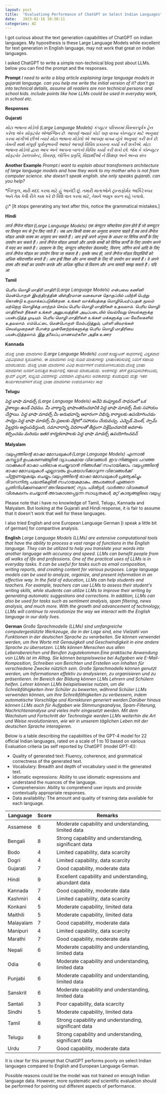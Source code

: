 ```yaml
---
layout: post
title:  "Evaluationg Performance of ChatGPT on Select Indian Languages"
date:   2023-02-16 10:30:11
categories: AI
---
```


I got curious about the text generation capabilities of ChatGPT on indian languages. My hyposthesis is these Large Language Models while excellent for text generation in English language, may not work that great on indian languages.

I asked ChatGPT to write a simple non-technical blog post about LLMs. below you can find the prompt and the responses.

**Prompt**
 *I need to write a blog article explaining large language models in gujarati language. can you help me write the initial version of it? don't go into technical details, assume all readers are non technical persons and school kids. include points like how LLMs could be used in everyday work, in school etc.*

**Responses**

**Gujarati**

 *મોટા ભાષાના મોડેલો (Large Language Models) કંપ્યુટર પરિસરમાં વિસ્તારપૂર્વક ટ્રેન કરેલા એક સોફ્ટવેર એજન્જિન છે. આપણે જ્યારે કોઈ પણ વાક્ય કોમ્પ્યુટર માટે અનુવાદ કરવા માંગીએ છીએ ત્યારે મોટા ભાષાના મોડેલો એ આપણા વાક્ય નૂંખે અનુવાદ કરી શકે છે. તેમની સાથે સંપૂર્ણ પૂર્વાનુભવની આધારે આપણે વિવિધ પ્રકારના કાર્યો કરી શકીએ. મોટા ભાષાના મોડેલો દ્વારા આપ અને આપના બાળકો વિવિધ કાર્યો કરી શકો છો. જેમ કે કોમ્પ્યુટર સોફ્ટવેર ડેવલપમેન્ટ, વિવરણ, લોગિન પ્રવૃત્તિ, વિદ્યાર્થીઓ ને શિક્ષણ અને અન્ય સંબ*

**Another Example**
*Prompt:i want to explain about transformers architecture of large language models and how they work to my mother who is not from computer science. she doesn't speak english. she only speaks gujarati. can you help?*

*બિલ્કુલ, મારી મદદ કરવા માટે હું આનંદી છું. તમારી માતાઓને ટ્રાન્સફોર્મર આર્કિટેક્ચર અને તેમ કેવી રીતે કામ કરે છે વિશે વાત કરવા માટે, તેમને અમુક સરળ રાહે બતાવો.

ટ્રા*  [It stops generating any text after this, notice the grammatical mistakes.]

**Hindi**

 *लार्ज लैंग्वेज मॉडल (Large Language Models) एक कंप्यूटर सॉफ्टवेयर इंजन होते हैं जो कम्प्यूटर पर विस्तृत रूप से ट्रेन किए जाते हैं। जब आप किसी वाक्य का अनुवाद करवाना चाहते हैं तब लार्ज लैंग्वेज मॉडल आपके वाक्य का अनुवाद कर सकते हैं। आप इन्हें अपने अनुभव के आधार पर विभिन्न कार्यों के लिए उपयोग कर सकते हैं। लार्ज लैंग्वेज मॉडल आपको और आपके बच्चों को विभिन्न कार्यों के लिए उपयोग करने में मदद कर सकते हैं। उदाहरण के लिए, कंप्यूटर सॉफ्टवेयर डेवलपमेंट, विवरण, लॉगिन कार्य आदि के लिए लार्ज लैंग्वेज मॉडल का उपयोग किया जा सकता है। इसके साथ ही, लार्ज लैंग्वेज मॉडल विद्यार्थियों को अधिक संवेदनशील बनाते हैं। आप इन्हें शिक्षा और अन्य सामग्री के लिए भी उपयोग कर सकते हैं। वे अपने वाक्य और शब्दों का उपयोग करके और अधिक सुविधा से विवरण और अन्य सामग्री समझ सकते हैं। यदि आ*

**Tamil**

 *பெரிய மொழி மாதிரி மாதிரி (Large Language Models) என்பவை கணினி மென்பொருள் இயந்திரத்தின் விஸ்தீரமான வகையான தொகுப்பில் பயிற்சி பெற்று கொண்டு உருவாக்கப்படுகின்றன. உங்கள் வாக்கியத்தை மொழிபெயர்ப்பதன் மூலம் மற்றொரு மொழிக்கு மாற்றம் செய்ய பெரிய மொழி மாதிரிகள் உதவலாம். பெரிய மொழி மாதிரிகள் நீங்கள் உங்கள் அனுபவத்தின் அடிப்படையில் வெவ்வேறு செயல்களுக்கு பயன்படுத்த முடியும். பெரிய மொழி மாதிரிகள் உங்கள் மக்களுக்கு பல வேலைகளில் உதவலாம். எம்பெட்டை மென்பொருள் மேம்படுத்தும், புள்ளி விவரங்கள் செயல்முறைகள் போன்ற முன்னேற்றங்களுக்கு பெரிய மொழி மாதிரியை பயன்படுத்தலாம். இது தலைப்பு மாணவர்களை அதிக உணர*

**Kannada**

 *ದೊಡ್ಡ ಭಾಷಾ ಮಾದರಿಗಳು (Large Language Models) ಎಂದರೆ ಕಂಪ್ಯೂಟರ್ ಸಾಧನಗಳಲ್ಲಿ ವಿಸ್ತೃತವಾದ ವಿಧವಿಧವಾದ ಸ್ವರೂಪಗಳು. ಈ ಮಾದರಿಗಳು ನೀವು ನುಡಿದ ಮಾತುಗಳನ್ನು ಭಾಷಾಂತರಿಸುವಲ್ಲಿ ನಿಮಗೆ ಸಹಾಯ ಮಾಡಬಹುದು. ದೊಡ್ಡ ಭಾಷಾ ಮಾದರಿಗಳು ವಿವಿಧ ಕಾರ್ಯಗಳಿಗೆ ಉಪಯೋಗಿಸಬಹುದು.ದೊಡ್ಡ ಭಾಷಾ ಮಾದರಿಗಳು ಜನರಿಗೆ ದಿನನಿತ್ಯದ ಕಾರ್ಯದಲ್ಲಿ ಸಹಾಯ ಮಾಡಬಹುದು. ಅಂಶಗಳನ್ನು ಹೇಗೆ ಪ್ರತಿನಿಧಿಸಬೇಕೆಂಬುದು, ಸ್ಪಾಮ್ ಫಿಲ್ಟರ್, ಸುದ್ದಿಯ ವಿವರಗಳನ್ನು ವಿವರವಾಗಿ ವಿಶ್ಲೇಷಿಸಲು ಅವಕಾಶವನ್ನು ಕೊಡುವುದು ಮತ್ತು ಇತರ ಕಾರ್ಯಕಲಾಪಗಳಿಗೆ ದೊಡ್ಡ ಭಾಷಾ ಮಾದರಿಗಳು ಉಪಯೋಗಿಸಲು ಸಾಧ*

 **Telugu**

 *పెద్ద భాషా మాడల్స్ (Large Language Models) అనేవి కంప్యూటర్ సాధనంలో ఒక వైశాల్యం ఉండే విధము. మీ వాక్యాన్ని భాషాంతరించడానికి పెద్ద భాషా మాడల్స్ మీకు సహాయం చేస్తాయి. పెద్ద భాషా మాడల్స్ మీ అనుభవాన్ని ఆధారంగా విభిన్న కార్యాలకు ఉపయోగించడం సాధ్యం.పెద్ద భాషా మాడల్స్ మీ ప్రజలకు వేలైలో సహాయం చేయవచ్చు. ఎమ్బెడ్ మెంట్, స్పామ్ ఫిల్టర్లను అద్దంపడిస్తుంది, సమాచారాన్ని వివరాలతో తీవ్రంగా విశ్లేషించడానికి అవకాశం కల్పించడం మరియు ఇతర కార్యకలాపాలకు పెద్ద భాషా మాడల్స్ ఉపయోగించవచ్*

 **Malyalam**

 *വലുപ്പത്തിന്റെ ഭാഷാ മോഡലുകൾ (Large Language Models) എന്നാൽ കമ്പ്യൂട്ടർ ഉപകരണങ്ങളിൽ വ്യാപകമായ വിഭവങ്ങൾ. ഇവ നിങ്ങളുടെ പറഞ്ഞ വാക്കുകൾ ഭാഷാ പരിഭാഷ ചെയ്യുവാൻ നിങ്ങൾക്ക് സഹായിക്കാം. വലുപ്പത്തിന്റെ ഭാഷാ മോഡലുകൾ എല്ലാവരും ഉപയോഗിക്കാവുന്ന വിഭവങ്ങൾക്ക് പിന്തുണയുകയും ചെയ്യും.വലുപ്പത്തിന്റെ ഭാഷാ മോഡലുകൾ പ്രത്യേകിച്ചും ദിവസനിത്യ പദ്ധതികളിൽ സഹായകമാകും. അംശങ്ങൾ എങ്ങനെ പ്രതിനിധിക്കണമെന്ന് അറിയേണ്ടത്, സ്പാം ഫിൽട്ടർ, വാർത്താ വിവരങ്ങൾ വിശകലനം ചെയ്യാൻ അവകാശപ്പെടുന്ന സാധ്യതകൾ, മറ്റ് കാര്യങ്ങളിലെ വലുപ്പ*


Please note that i have no knowledge of Tamil, Telugu, Kannada and Malyalam. But looking at the Gujarati and Hindi response, it is fair to assume that it doesn't work that well for these languages. 

I also tried English and one European Language German [i speak a little bit of german] for comparitive analysis. 

**English**
 *Large Language Models (LLMs) are extensive computational tools that have the ability to process a vast range of functions in the English language. They can be utilized to help you translate your words into another language with accuracy and speed. LLMs can benefit people from all walks of life and professions. One of the practical uses of LLMs is in everyday tasks. It can be useful for tasks such as email composition, writing reports, and creating content for various purposes. Large language models can be used to analyze, organize, and present information in an effective way. In the field of education, LLMs can help students and teachers. For example, teachers can use LLMs to assess their student's writing skills, while students can utilize LLMs to improve their writing by generating automatic suggestions and corrections. In addition, LLMs can also be used for tasks such as sentiment analysis, spam filtering, news analysis, and much more. With the growth and advancement of technology, LLMs will continue to revolutionize the way we interact with the English language in our daily lives.*

 **German**
 *Große Sprachmodelle (LLMs) sind umfangreiche computergestützte Werkzeuge, die in der Lage sind, eine Vielzahl von Funktionen in der deutschen Sprache zu verarbeiten. Sie können verwendet werden, um Ihre Worte mit Genauigkeit und Geschwindigkeit in eine andere Sprache zu übersetzen. LLMs können Menschen aus allen Lebensbereichen und Berufen zugutekommen.Eine praktische Anwendung von LLMs ist im Alltag. Sie können beispielsweise bei Aufgaben wie E-Mail-Komposition, Schreiben von Berichten und Erstellen von Inhalten für verschiedene Zwecke nützlich sein. Große Sprachmodelle können genutzt werden, um Informationen effektiv zu analysieren, zu organisieren und zu präsentieren. Im Bereich der Bildung können LLMs Lehrern und Schülern helfen. Lehrer können LLMs beispielsweise nutzen, um die Schreibfähigkeiten ihrer Schüler zu bewerten, während Schüler LLMs verwenden können, um ihre Schreibfähigkeiten zu verbessern, indem automatische Vorschläge und Korrekturen generiert werden.Darüber hinaus können LLMs auch für Aufgaben wie Stimmungsanalyse, Spam-Filterung, Nachrichtenanalyse und vieles mehr eingesetzt werden. Mit dem Wachstum und Fortschritt der Technologie werden LLMs weiterhin die Art und Weise revolutionieren, wie wir in unserem täglichen Leben mit der deutschen Sprache interagieren.*


Below is a table describing the capabilities of the GPT-4 model for 22 official Indian languages, rated on a scale of 1 to 10 based on various Evaluation criteria (as self reported by ChatGPT (model GPT-4)):

* Quality of generated text: Fluency, coherence, and grammatical correctness of the generated text.
* Vocabulary: Breadth and depth of vocabulary used in the generated text.
* Idiomatic expressions: Ability to use idiomatic expressions and understand the nuances of the language.
* Comprehension: Ability to comprehend user inputs and provide contextually appropriate responses.
* Data availability: The amount and quality of training data available for each language.

| Language | Score | Remarks |
|----------|-------|---------|
| Assamese | 6     | Moderate capability and understanding, limited data |
| Bengali  | 8     | Strong capability and understanding, significant data |
| Bodo     | 4     | Limited capability, data scarcity |
| Dogri    | 4     | Limited capability, data scarcity |
| Gujarati | 7     | Good capability, moderate data |
| Hindi    | 9     | Excellent capability and understanding, abundant data |
| Kannada  | 7     | Good capability, moderate data |
| Kashmiri | 4     | Limited capability, data scarcity |
| Konkani  | 5     | Moderate capability, limited data |
| Maithili | 5     | Moderate capability, limited data |
| Malayalam| 7     | Good capability, moderate data |
| Manipuri | 4     | Limited capability, data scarcity |
| Marathi  | 7     | Good capability, moderate data |
| Nepali   | 6     | Moderate capability and understanding, limited data |
| Odia     | 6     | Moderate capability and understanding, limited data |
| Punjabi  | 6     | Moderate capability and understanding, limited data |
| Sanskrit | 6     | Moderate capability and understanding, limited data |
| Santali  | 3     | Poor capability, data scarcity |
| Sindhi   | 5     | Moderate capability, limited data |
| Tamil    | 8     | Strong capability and understanding, significant data |
| Telugu   | 8     | Strong capability and understanding, significant data |
| Urdu     | 7     | Good capability, moderate data |


 It is clear for this prompt that ChatGPT performs poorly on select Indian languages compared to English and European Language German. 

 Possible reasons could be the model was not trained on enough Indian language data. However, more systematic and scientific evaluation should be performed for pointing out different aspects of performance.

<!-- **cite**

 `@misc{pratik98LLMS,
	author = {Pratik Agrawal},
	title = {Evaluationg Performance of ChatGPT on Select  Indian Languages},
	howpublished = {\url{https://pratik98.github.io/general/2023/02/16/LLMs.html}},
	year = {2023}
    }` -->
